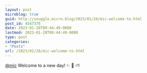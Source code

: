 ```yaml
---
layout: post
microblog: true
guid: http://snuggle.micro.blog/2023/01/28/mic-welcome-to.html
post_id: 4547376
date: 2023-01-28T09:44:49-0000
lastmod: 2023-01-28T09:44:49-0000
type: post
categories:
- "Posts"
url: /2023/01/28/mic-welcome-to.html
---
```

<p><span class="h-card" translate="no"><a href="https://tech.lgbt/@mic" class="u-url mention">@<span>mic</span></a></span> Welcome to a new day! ✨ 🌅 ⛅</p>
